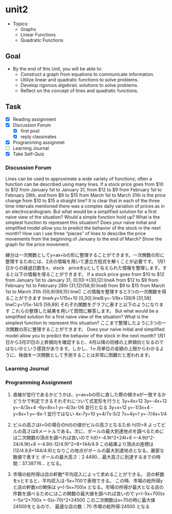 # unit2

- Topics:
  - Graphs
  - Linear Functions
  - Quadratic Functions

## Goal

- By the end of this Unit, you will be able to:
  - Construct a graph from equations to communicate information.
  - Utilize linear and quadratic functions to solve problems.
  - Develop rigorous algebraic solutions to solve problems.
  - Reflect on the concept of lines and quadratic functions.

## Task

- [x] Reading assignment
- [x] Discussion Forum
  - [x] first post
  - [x] reply classmates
- [x] Programming assignmet
- [ ] Learning Journal
- [x] Take Self-Quiz

### Discussion Forum

Lines can be used to approximate a wide variety of functions; often a function can be described using many lines.
If a stock price goes from $10 to $12 from January 1st to January 31, from $12 to $9 from February 1st to February 28th, and from $9 to $15 from March 1st to March 31th is the price change from $10 to $15 a straight line?
It is clear that in each of the three time intervals mentioned there was a complex daily variation of prices as in an electrocardiogram. But what would be a simplified solution for a first naive view of the situation? Would a simple function hold up? What is the simplest function to represent this situation? Does your naïve initial and simplified model allow you to predict the behavior of the stock in the next month?
How can I use three “pieces” of lines to describe the price movements from the beginning of January to the end of March? Show the graph for the price movement.

線分は一次関数としてy=ax+bの形に整理することができます。一次関数の形に整理するためには、2点の情報を用いて連立方程式を解くことが必要です。
1月1日からの経過日数をx、stock　priceをyとして与えられた情報を整理します。すると以下の情報を得ることができます。
If a stock price goes from $10 to $12 from January 1st to January 31,
(0,10)→(30,12):lineA
from $12 to $9 from February 1st to February 28th
(31,12)(58,9):lineB
from $9 to $15 from March 1st to March 31th
(59,9)(89,15):lineC
この情報を整理すると3つの一次関数を得ることができます
lineA:y=1/15x+10 [0,30]
lineB:y=-1/9x+139/9 [31,58]
lineC:y=1/5x-14/5 [59,89]
それぞれ関数をグラフに表すと以下のようになります
これらの整理した結果を用いて質問に解答します。
But what would be a simplified solution for a first naive view of the situation? What is the simplest function to represent this situation?
ここまで整理したように3つの一次関数の形に整理することができます。
Does your naïve initial and simplified model allow you to predict the behavior of the stock in the next month?
1月1日から3月31日の上昇傾向を確認すると、4月以降の同様の上昇傾向となるのではないかという感覚があります。しかし、1ヶ月単位の金額の上限からわかるように、株価を一次関数として予測することは非常に困難だと思われます。

### Learning Journal

### Programming Assignment

1. 直線が並行であるかどうかは、y=ax+bの形に直した際の傾きaが一致するかどうかで判定できるそれぞれについて式変形を行うと
3y+4x=12
  3y=-4x+12
  y=-4/3x+4
-6y=8x+1
  y=-4/3x-1/6
並行となる
3y+x=12
  y=-1/3x+4
-y=8x+1
  y=-8x-1
並行ではない
4x-7y=10
  y=4/7x-5/2
7x+4y=1
  y=-7/4x+1/4

2. ビルの高さはt=0の場合のh(t)の値がビルの高さとなるため
h(0)=8
よってビルの高さは8メートルである。次に、ボールの最大到達地点を調べるためには二次関数の頂点を調べれば良いので
h(t)=-4.9t^2+24t+8
    =-4.9(t^2-24/4.9t)+8
    =-4.9(t-12/4.9)^2+8+144/4.9
この結果より頂点の座標は(12/4.9,8+144/4.9)となりこの地点がボールの最大到達地点となる。厳密な数値で表すと
ボールの最大高さ：2.4490...
最大高さに到達するまでの時間：37.38776...
となる。

3. 市場の総所得は店の軒数*平均収入によって求めることができる。
店の軒数をxとすると、平均収入は-5x+700で表現できる。
この時、市場の総所得yと店の軒数xの関係は
y=(-5x+700)x
となる。市場の所得が最大となる店の件数を調べるためにはこの関数の最大値を調べれば良いので
y=(-5x+700)x
  =-5x^2+700x
  =-5(x-70)^2+24500
この二次関数はx=70の時に最大値24500をとるので、
最適な店の数：70
市場の総所得:24500
となる
